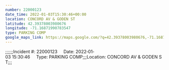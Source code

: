 ```yaml
---
number: 22000123
date_time: 2022-01-03T15:30:46+00:00
location: CONCORD AV & GODEN ST
latitude: 42.39378003980676
longitude: -71.16871990783547
type: PARKING COMP
google_maps_link: https://maps.google.com/?q=42.39378003980676,-71.16871990783547
---
```


;;;;;;Incident #: 22000123     Date: 2022‐01‐03 15:30:46     Type: PARKING COMP;;;Location: CONCORD AV & GODEN ST;;;

